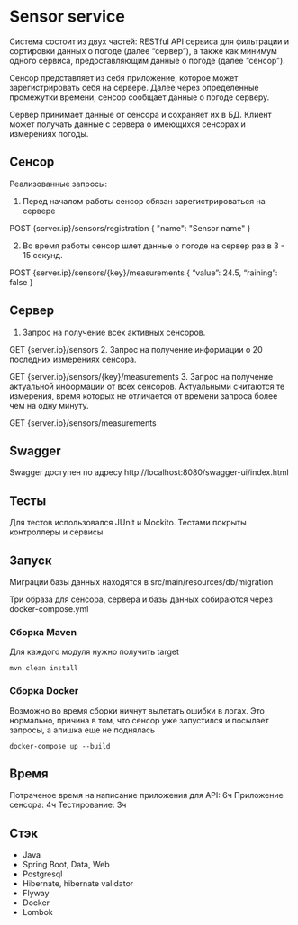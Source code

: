 # Sensor service

Система состоит из двух частей: RESTful API сервиса для фильтрации и сортировки данных о погоде (далее “сервер”), а также как минимум одного сервиса, предоставляющим данные о погоде (далее “сенсор”). 

Сенсор представляет из себя приложение, которое может зарегистрировать себя на сервере. Далее через определенные промежутки времени, сенсор сообщает данные о погоде серверу. 

Сервер принимает данные от сенсора и сохраняет их в БД. Клиент может получать данные с сервера о имеющихся сенсорах и измерениях погоды.

## Сенсор
Реализованные запросы:

1. Перед началом работы сенсор обязан зарегистрироваться на сервере

POST {server.ip}/sensors/registration { "name": "Sensor name" }

2. Во время работы сенсор шлет данные о погоде на сервер раз в 3 - 15 секунд.

POST {server.ip}/sensors/{key}/measurements { “value”: 24.5, “raining”: false }

## Сервер

1.	Запрос на получение всех активных сенсоров. 

GET {server.ip}/sensors 
2. Запрос на получение информации о 20 последних измерениях сенсора. 

GET {server.ip}/sensors/{key}/measurements 
3.	Запрос на получение актуальной информации от всех сенсоров. Актуальными считаются те измерения, время которых не отличается от времени запроса более чем на одну минуту. 

GET {server.ip}/sensors/measurements

## Swagger

Swagger доступен по адресу http://localhost:8080/swagger-ui/index.html

## Тесты

Для тестов использовался JUnit и Mockito. Тестами покрыты контроллеры и сервисы

## Запуск

Миграции базы данных находятся в src/main/resources/db/migration

Три образа для сенсора, сервера и базы данных собираются через docker-compose.yml

### Сборка Maven

Для каждого модуля нужно получить target

```mvn clean install```

### Сборка Docker

Возможно во время сборки ничнут вылетать ошибки в логах. Это нормально, причина в том, что сенсор уже запустился и посылает запросы, а апишка еще не поднялась

```docker-compose up --build```

## Время
Потраченое время на написание приложения для API: 6ч
Приложение сенсора: 4ч
Тестирование: 3ч

## Стэк
- Java
- Spring Boot, Data, Web
- Postgresql
- Hibernate, hibernate validator
- Flyway
- Docker
- Lombok
